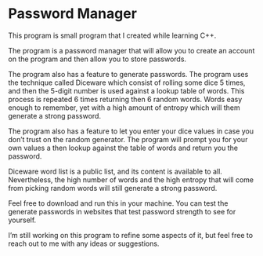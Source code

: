 # Password Manager

This program is small program that I created while learning C++.

The program is a password manager that will allow you to create an account on the program and then allow you to store passwords.

The program also has a feature to generate passwords. The program uses the technique called Diceware which consist of rolling some dice 5 times, and then the 5-digit number is used against a lookup table of words. This process is repeated 6 times returning then 6 random words. Words easy enough to remember, yet with a high amount of entropy which will them generate a strong password.

The program also has a feature to let you enter your dice values in case you don’t trust on the random generator. The program will prompt you for your own values a then lookup against the table of words and return you the password. 

Diceware word list is a public list, and its content is available to all. Nevertheless, the high number of words and the high entropy that will come from picking random words will still generate a strong password. 

Feel free to download and run this in your machine. You can test the generate passwords in websites that test password strength to see for yourself. 

I’m still working on this program to refine some aspects of it, but feel free to reach out to me with any ideas or suggestions.  
